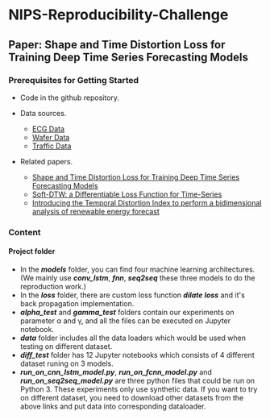 
# NIPS-Reproducibility-Challenge

## Paper: Shape and Time Distortion Loss for Training Deep Time Series Forecasting Models

### Prerequisites for Getting Started

* Code in the github repository.
* Data sources.
  * [ECG Data](http://www.timeseriesclassification.com/description.php?Dataset=ECG5000)
  * [Wafer Data](http://www.timeseriesclassification.com/description.php?Dataset=Wafer)
  * [Traffic Data](https://github.com/laiguokun/multivariate-time-series-data)
  
* Related papers.
  * [Shape and Time Distortion Loss for Training Deep Time Series Forecasting Models](https://hal.archives-ouvertes.fr/hal-02291601/document)
  * [Soft-DTW: a Differentiable Loss Function for Time-Series](https://arxiv.org/pdf/1703.01541.pdf)
  * [Introducing the Temporal Distortion Index to perform a bidimensional analysis of renewable energy forecast](https://www.sciencedirect.com/science/article/pii/S0360544215014619)
  
### Content

#### Project folder

* In the ***models*** folder, you can find four machine learning architectures. (We mainly use ***conv_lstm***, ***fnn***, ***seq2seq*** these three models to do the reproduction work.)
* In the ***loss*** folder, there are custom loss function ***dilate loss*** and it's back propagation implementation.
* ***alpha_test*** and ***gamma_test*** folders contain our experiments on parameter α and γ, and all the files can be executed on Jupyter notebook.
* ***data*** folder includes all the data loaders which would be used when testing on different dataset.
* ***diff_test*** folder has 12 Jupyter notebooks which consists of 4 different dataset runing on 3 models.
* ***run_on_cnn_lstm_model.py***, ***run_on_fcnn_model.py*** and ***run_on_seq2seq_model.py*** are three python files that could be run on Python 3. These experiments only use synthetic data. If you want to try on different dataset, you need to download other datasets from the above links and put data into corresponding dataloader.
